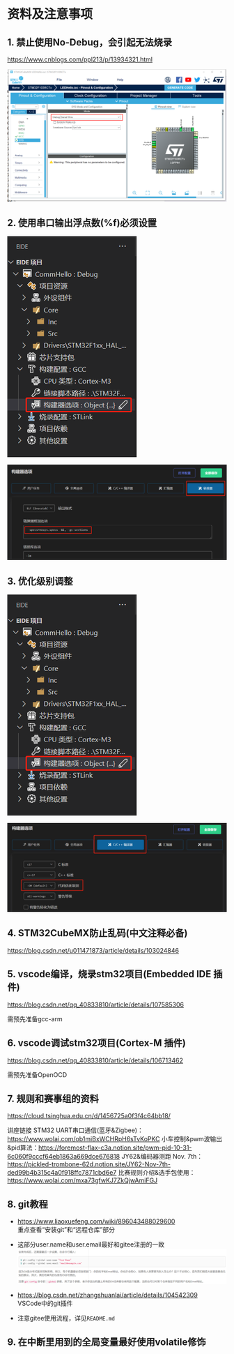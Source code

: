 # 资料及注意事项

## 1. 禁止使用No-Debug，会引起无法烧录

<https://www.cnblogs.com/ppl213/p/13934321.html>

![png](./assets/SerialWire.png)

## 2. 使用串口输出浮点数(%f)必须设置

![png](./assets/2.1.png)

![png](./assets/2.2.png)

## 3. 优化级别调整

![png](./assets/2.1.png)

![png](./assets/3.png)

## 4. STM32CubeMX防止乱码(中文注释必备)

<https://blog.csdn.net/u011471873/article/details/103024846>

## 5. vscode编译，烧录stm32项目(Embedded IDE 插件)

<https://blog.csdn.net/qq_40833810/article/details/107585306>

需预先准备gcc-arm

## 6. vscode调试stm32项目(Cortex-M 插件)

<https://blog.csdn.net/qq_40833810/article/details/106713462>

需预先准备OpenOCD

## 7. 规则和赛事组的资料

<https://cloud.tsinghua.edu.cn/d/1456725a0f3f4c64bb18/>

讲座链接
STM32 UART串口通信(蓝牙&Zigbee)：https://www.wolai.com/ob1miBxWCHRpH6sTvKoPKC
小车控制&pwm波输出&pid算法：https://foremost-flax-c3a.notion.site/pwm-pid-10-31-6c060f9cccf64eb1863a669dce676818
JY62&编码器测距 Nov. 7th：https://pickled-trombone-62d.notion.site/JY62-Nov-7th-ded99b4b315c4a0f918ffc7871cbd6e7
比赛规则介绍&选手包使用：https://www.wolai.com/mxa73gfwKJ7ZkQjwAmiFGJ

## 8. git教程

* <https://www.liaoxuefeng.com/wiki/896043488029600>\
重点查看“安装git”和“远程仓库”部分

* 这部分user.name和user.email最好和gitee注册的一致\
![png](./assets/8.1.png)

* <https://blog.csdn.net/zhangshuanlai/article/details/104542309>\
VSCode中的git插件

* 注意gitee使用流程，详见`README.md`

## 9. 在中断里用到的全局变量最好使用volatile修饰
